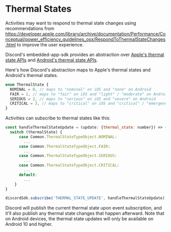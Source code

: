 # Thermal States

Activities may want to respond to thermal state changes using recommendations from https://developer.apple.com/library/archive/documentation/Performance/Conceptual/power_efficiency_guidelines_osx/RespondToThermalStateChanges.html to improve the user experience.

Discord's embedded-app-sdk provides an abstraction over [Apple's thermal state APIs](https://developer.apple.com/library/archive/documentation/Performance/Conceptual/power_efficiency_guidelines_osx/RespondToThermalStateChanges.html]) and [Android's thermal state APIs](https://source.android.com/docs/core/power/thermal-mitigation#thermal-api).

Here's how Discord's abstraction maps to Apple's thermal states and Android's thermal states.

```javascript
enum ThermalState {
  NOMINAL = 0, // maps to "nominal" on iOS and "none" on Android
  FAIR = 1, // maps to "fair" on iOS and "light" / "moderate" on Android
  SERIOUS = 2, // maps to "serious" on iOS and "severe" on Android
  CRITICAL = 3, // maps to "critical" on iOS and "critical" / "emergency" / "shutdown" on Android
}
```

Activities can subscribe to thermal states like this:

```javascript
const handleThermalStateUpdate = (update: {thermal_state: number}) => {
  switch (thermalState) {
      case Common.ThermalStateTypeObject.NOMINAL:
        ...
      case Common.ThermalStateTypeObject.FAIR:
        ...
      case Common.ThermalStateTypeObject.SERIOUS:
        ...
      case Common.ThermalStateTypeObject.CRITICAL:
        ...
      default:
        ...
    }
}

discordSdk.subscribe('THERMAL_STATE_UPDATE', handleThermalStateUpdate);
```

Discord will publish the current thermal state upon event subscription, and it'll also publish any thermal state changes that happen afterward. Note that on Android devices, the thermal state updates will only be available on Android 10 and higher.
